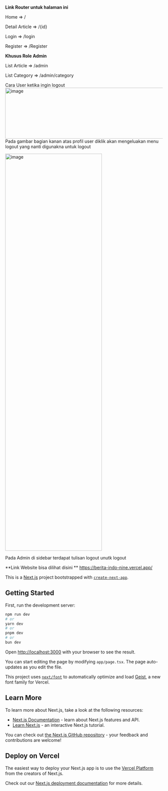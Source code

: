 **Link Router untuk halaman ini**

Home => /

Detail Article => /{id}

Login => /login

Register => /Register


**Khusus Role Admin**

List Article => /admin

List Category => /admin/category

Cara User ketika ingin logout
<img width="1675" height="162" alt="image" src="https://github.com/user-attachments/assets/832ca279-3711-4af1-8653-ad22f7fc1c86" />
Pada gambar bagian kanan atas profil user diklik akan mengeluakan menu logout yang nanti digunakna untuk logout

<img width="309" height="1265" alt="image" src="https://github.com/user-attachments/assets/1ff52043-8e58-4a4a-b870-b0128b1907df" />

Pada Admin di sidebar terdapat tulisan logout unutk logout

**Link Website bisa dilihat disini **
https://berita-indo-nine.vercel.app/



This is a [Next.js](https://nextjs.org) project bootstrapped with [`create-next-app`](https://nextjs.org/docs/app/api-reference/cli/create-next-app).

## Getting Started

First, run the development server:

```bash
npm run dev
# or
yarn dev
# or
pnpm dev
# or
bun dev
```

Open [http://localhost:3000](http://localhost:3000) with your browser to see the result.

You can start editing the page by modifying `app/page.tsx`. The page auto-updates as you edit the file.

This project uses [`next/font`](https://nextjs.org/docs/app/building-your-application/optimizing/fonts) to automatically optimize and load [Geist](https://vercel.com/font), a new font family for Vercel.

## Learn More

To learn more about Next.js, take a look at the following resources:

- [Next.js Documentation](https://nextjs.org/docs) - learn about Next.js features and API.
- [Learn Next.js](https://nextjs.org/learn) - an interactive Next.js tutorial.

You can check out [the Next.js GitHub repository](https://github.com/vercel/next.js) - your feedback and contributions are welcome!

## Deploy on Vercel

The easiest way to deploy your Next.js app is to use the [Vercel Platform](https://vercel.com/new?utm_medium=default-template&filter=next.js&utm_source=create-next-app&utm_campaign=create-next-app-readme) from the creators of Next.js.

Check out our [Next.js deployment documentation](https://nextjs.org/docs/app/building-your-application/deploying) for more details.
